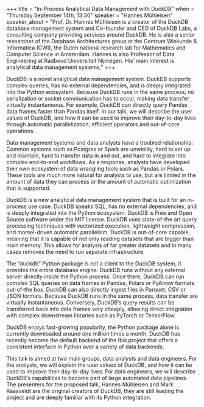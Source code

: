 +++
title = "In-Process Analytical Data Management with DuckDB"
when = "Thursday September 14th, 13:30"
speaker = "Hannes Mühleisen"
speaker_about = "Prof. Dr. Hannes Mühleisen is a creator of the DuckDB database management system and Co-founder and CEO of DuckDB Labs, a consulting company providing services around DuckDB. He is also a senior researcher of the Database Architectures group at the Centrum Wiskunde & Informatica (CWI), the Dutch national research lab for Mathematics and Computer Science in Amsterdam. Hannes is also Professor of Data Engineering at Radboud Universiteit Nijmegen. His' main interest is analytical data management systems."
+++

DuckDB is a novel analytical data management system. DuckDB supports complex queries, has no external dependencies, and is deeply integrated into the Python ecosystem. Because DuckDB runs in the same process, no serialization or socket communication has to occur, making data transfer virtually instantaneous. For example, DuckDB can directly query Pandas data frames faster than Pandas itself. In our talk, we will describe the user values of DuckDB, and how it can be used to improve their day-to-day lives through automatic parallelization, efficient operators and out-of-core operations.

Data management systems and data analysts have a troubled relationship: Common systems such as Postgres or Spark are unwieldy, hard to set up and maintain, hard to transfer data in and out, and hard to integrate into complex end-to-end workflows. As a response, analysts have developed their own ecosystem of data wrangling tools such as Pandas or Polars. These tools are much more natural for analysts to use, but are limited in the amount of data they can process or the amount of automatic optimization that is supported.

DuckDB is a new analytical data management system that is built for an in-process use case. DuckDB speaks SQL, has no external dependencies, and is deeply integrated into the Python ecosystem. DuckDB is Free and Open Source software under the MIT license. DuckDB uses state-of-the art query processing techniques with vectorized execution, lightweight compression, and morsel-driven automatic parallelism. DuckDB is out-of-core capable, meaning that it is capable of not only reading datasets that are bigger than main memory. This allows for analysis of far greater datasets and in many cases removes the need to run separate infrastructure.

The “duckdb” Python package is not a client to the DuckDB system, it provides the entire database engine. DuckDB runs without any external server directly inside the Python process. Once there, DuckDB can run complex SQL queries on data frames in Pandas, Polars or PyArrow formats out-of-the box. DuckDB can also directly ingest files in Parquet, CSV or JSON formats. Because DuckDB runs in the same process, data transfer are virtually instantaneous. Conversely, DuckDB’s query results can be transferred back into data frames very cheaply, allowing direct integration with complex downstream libraries such as PyTorch or TensorFlow.

DuckDB enjoys fast-growing popularity, the Python package alone is currently downloaded around one million times a month. DuckDB has recently become the default backend of the Ibis project that offers a consistent interface in Python over a variety of data backends.

This talk is aimed at two main groups, data analysts and data engineers. For the analysts, we will explain the user values of DuckDB, and how it can be used to improve their day-to-day lives. For data engineers, we will describe DuckDB’s capabilities to become part of large automated data pipelines. The presenters for the proposed talk, Hannes Mühleisen and Mark Raasveldt are the original creators of DuckDB, they are still leading the project and are deeply familiar with its Python integration.


